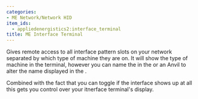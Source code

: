 ```yaml
---
categories:
- ME Network/Network HID
item_ids:
  - appliedenergistics2:interface_terminal
title: ME Interface Terminal
---
```


Gives remote access to all interface pattern slots on your network separated
by which type of machine they are on. It will show the type of machine in the
terminal, however you can name the <ItemLink
id="appliedenergistics2:item_interface"/> in the <ItemLink
id="appliedenergistics2:inscriber"/> or an Anvil to alter the name
displayed in the <ItemLink
id="appliedenergistics2:interface_terminal"/>.



Combined with the fact that you can toggle if the interface shows up at all
this gets you control over your itnerface terminal's display.

<RecipeFor id="appliedenergistics2:interface_terminal"/>
